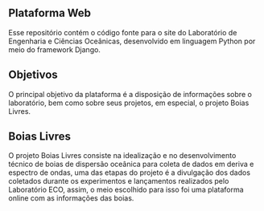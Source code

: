 ## Plataforma Web
Esse repositório contém o código fonte para o site do Laboratório de Engenharia e Ciências Oceânicas, desenvolvido em linguagem Python por meio do framework Django.

## Objetivos
O principal objetivo da plataforma é a disposição de informações sobre o laboratório, bem como sobre seus projetos, em especial, o projeto Boias Livres.

## Boias Livres
O projeto Boias Livres consiste na idealização e no desenvolvimento técnico de boias de dispersão oceânica para coleta de dados em deriva e espectro de ondas, uma das etapas do projeto é a divulgação dos dados coletados durante os experimentos e lançamentos realizados pelo Laboratório ECO, assim, o meio escolhido para isso foi uma plataforma online com as informações das boias.